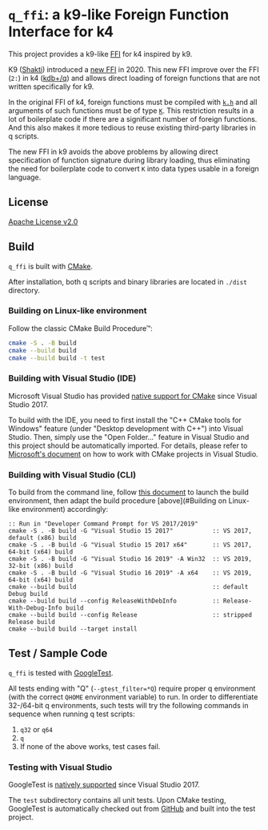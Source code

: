 # `q_ffi`: a k9-like Foreign Function Interface for k4

This project provides a k9-like <a href="https://en.wikipedia.org/wiki/Foreign_function_interface"><abbr title="foreign function interface">FFI</abbr></a> for k4 inspired by k9.

K9 ([Shakti](https://shakti.com/)) introduced a [new FFI](https://groups.google.com/forum/#!msg/shaktidb/Kk-OM3yXew0/dFjXTu_7BAAJ) in 2020. This new FFI improve over the FFI (`2:`) in k4 ([kdb+/q](https://kx.com/)) and allows direct loading of foreign functions that are not written specifically for k9.

In the original FFI of k4, foreign functions must be compiled with [`k.h`](https://github.com/KxSystems/kdb/blob/master/c/c/k.h) and all arguments of such functions must be of type [`K`](https://github.com/KxSystems/kdb/blob/master/c/c/k.h#L11). This restriction results in a lot of boilerplate code if there are a significant number of foreign functions. And this also makes it more tedious to reuse existing third-party libraries in q scripts.

The new FFI in k9 avoids the above problems by allowing direct specification of function signature during library loading, thus eliminating the need for boilerplate code to convert `K` into data types usable in a foreign language.

## License

[Apache License v2.0](./LICENSE)

## Build

`q_ffi` is built with [CMake](https://cmake.org/).

After installation, both q scripts and binary libraries are located in `./dist` directory.

[1]: https://rix0r.nl/blog/2015/08/13/cmake-guide/

### Building on Linux-like environment

Follow the classic CMake Build Procedure&trade;:

```sh
cmake -S . -B build
cmake --build build
cmake --build build -t test
```

### Building with Visual Studio (IDE)

Microsoft Visual Studio has provided [native support for CMake][1] since Visual Studio 2017.

To build with the IDE, you need to first install the "C++ CMake tools for Windows" feature (under "Desktop development with C++") into Visual Studio. Then, simply use the "Open Folder..." feature in Visual Studio and this project should be automatically imported. For details, please refer to [Microsoft's document][2] on how to work with CMake projects in Visual Studio.

[1]: https://devblogs.microsoft.com/cppblog/cmake-support-in-visual-studio/
[2]: https://docs.microsoft.com/cpp/build/cmake-projects-in-visual-studio

### Building with Visual Studio (CLI)

To build from the command line, follow [this document][3] to launch the build environment, then adapt the build procedure [above](#Building on Linux-like environment) accordingly:

```batch
:: Run in "Developer Command Prompt for VS 2017/2019"
cmake -S . -B build -G "Visual Studio 15 2017"           :: VS 2017, default (x86) build
cmake -S . -B build -G "Visual Studio 15 2017 x64"       :: VS 2017, 64-bit (x64) build
cmake -S . -B build -G "Visual Studio 16 2019" -A Win32  :: VS 2019, 32-bit (x86) build
cmake -S . -B build -G "Visual Studio 16 2019" -A x64    :: VS 2019, 64-bit (x64) build
cmake --build build                                      :: default Debug build
cmake --build build --config ReleaseWithDebInfo          :: Release-With-Debug-Info build
cmake --build build --config Release                     :: stripped Release build
cmake --build build --target install
```

[3]: https://docs.microsoft.com/cpp/build/building-on-the-command-line

## Test / Sample Code

`q_ffi` is tested with [GoogleTest](https://github.com/google/googletest).

All tests ending with "Q" (`--gtest_filter=*Q`) require proper q environment (with the correct `QHOME` environment variable) to run. In order to differentiate 32-/64-bit q environments, such tests will try the following commands in sequence when running q test scripts:
1. `q32` or `q64`
2. `q`
3. If none of the above works, test cases fail.

### Testing with Visual Studio

GoogleTest is [natively supported][4] since Visual Studio 2017.

The `test` subdirectory contains all unit tests. Upon CMake testing, GoogleTest is automatically checked out from [GitHub](https://github.com/google/googletest) and built into the test project.

[4]: https://docs.microsoft.com/en-us/visualstudio/test/how-to-use-google-test-for-cpp